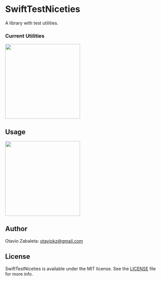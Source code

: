 # SwiftTestNiceties

A library with test utilities.


### Current Utilities

<img src="https://user-images.githubusercontent.com/1006720/221080829-e1272c9b-edf5-404a-8b57-4d92c92791cb.png" height="240"/>

## Usage

<img src="https://user-images.githubusercontent.com/1006720/221080870-92f9c791-2eaf-476e-93c1-b6194fd18135.png" height="240"/>

## Author
Otavio Zabaleta: otaviokz@gmail.com

## License
SwiftTestNiceties is available under the MIT license. See the [LICENSE](LICENSE) file for more info.


